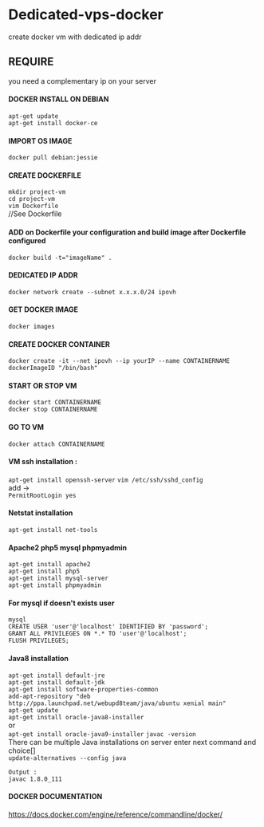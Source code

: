 # Dedicated-vps-docker
create docker vm with dedicated ip addr

## REQUIRE
you need a complementary ip on your server

#### DOCKER INSTALL ON DEBIAN
`apt-get update`  
`apt-get install docker-ce`

#### IMPORT OS IMAGE
`docker pull debian:jessie`

#### CREATE DOCKERFILE
`mkdir project-vm`  
`cd project-vm`  
`vim Dockerfile`  
//See Dockerfile

#### ADD on Dockerfile your configuration and build image after Dockerfile configured
`docker build -t="imageName" .`

#### DEDICATED IP ADDR
`docker network create --subnet x.x.x.0/24 ipovh`

#### GET DOCKER IMAGE
`docker images`

#### CREATE DOCKER CONTAINER
`docker create -it --net ipovh --ip yourIP --name CONTAINERNAME dockerImageID "/bin/bash"`

#### START OR STOP VM
`docker start CONTAINERNAME`  
`docker stop CONTAINERNAME`  

#### GO TO VM
`docker attach CONTAINERNAME`  

#### VM ssh installation :
`apt-get install openssh-server`
`vim /etc/ssh/sshd_config`  
add ->  
`PermitRootLogin yes`

#### Netstat installation
`apt-get install net-tools`  

#### Apache2 php5 mysql phpmyadmin
`apt-get install apache2`  
`apt-get install php5`  
`apt-get install mysql-server`  
`apt-get install phpmyadmin `  

#### For mysql if doesn't exists user
`mysql`  
`CREATE USER 'user'@'localhost' IDENTIFIED BY 'password';`  
`GRANT ALL PRIVILEGES ON *.* TO 'user'@'localhost';`  
`FLUSH PRIVILEGES;`  

#### Java8 installation
`apt-get install default-jre`  
`apt-get install default-jdk`  
`apt-get install software-properties-common`  
`add-apt-repository "deb http://ppa.launchpad.net/webupd8team/java/ubuntu xenial main"`  
`apt-get update`  
`apt-get install oracle-java8-installer`  
or  
`apt-get install oracle-java9-installer`
`javac -version`  
There can be multiple Java installations on server enter next command and choice[]  
`update-alternatives --config java`  

`Output :`  
`javac 1.8.0_111`

#### DOCKER DOCUMENTATION
https://docs.docker.com/engine/reference/commandline/docker/
